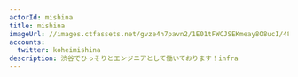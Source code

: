 ```yaml
---
actorId: mishina
title: mishina
imageUrl: //images.ctfassets.net/gvze4h7pavn2/1E01tFWCJSEKmeay8O8ucI/480312880bdfcbd7017234251a4d0218/actor-mishina.jpg
accounts:
  twitter: koheimishina
description: 渋谷でひっそりとエンジニアとして働いております！infra
---
```

